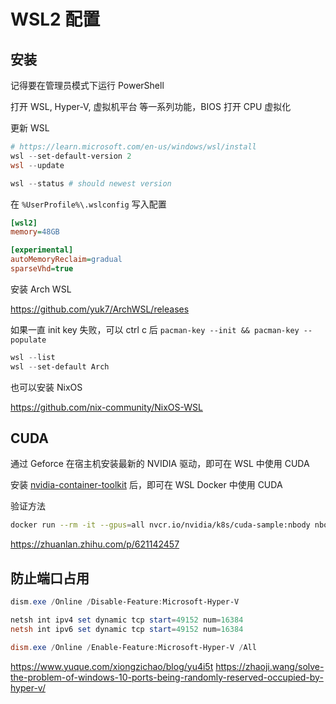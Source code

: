 # WSL2 配置

## 安装

记得要在管理员模式下运行 PowerShell

打开 WSL, Hyper-V, 虚拟机平台 等一系列功能，BIOS 打开 CPU 虚拟化

更新 WSL

```powershell
# https://learn.microsoft.com/en-us/windows/wsl/install
wsl --set-default-version 2
wsl --update

wsl --status # should newest version
```

在 `%UserProfile%\.wslconfig` 写入配置

```ini
[wsl2]
memory=48GB

[experimental]
autoMemoryReclaim=gradual
sparseVhd=true
```

安装 Arch WSL

<https://github.com/yuk7/ArchWSL/releases>

如果一直 init key 失败，可以 ctrl c 后 `pacman-key --init && pacman-key --populate`

```powershell
wsl --list
wsl --set-default Arch
```

也可以安装 NixOS

<https://github.com/nix-community/NixOS-WSL>

## CUDA

通过 Geforce 在宿主机安装最新的 NVIDIA 驱动，即可在 WSL 中使用 CUDA

安装 [nvidia-container-toolkit](https://aur.archlinux.org/packages/nvidia-container-toolkit) 后，即可在 WSL Docker 中使用 CUDA

验证方法

```sh
docker run --rm -it --gpus=all nvcr.io/nvidia/k8s/cuda-sample:nbody nbody -gpu -benchmark
```

<https://zhuanlan.zhihu.com/p/621142457>

## 防止端口占用

```powershell
dism.exe /Online /Disable-Feature:Microsoft-Hyper-V

netsh int ipv4 set dynamic tcp start=49152 num=16384
netsh int ipv6 set dynamic tcp start=49152 num=16384

dism.exe /Online /Enable-Feature:Microsoft-Hyper-V /All
```

<https://www.yuque.com/xiongzichao/blog/yu4i5t>
<https://zhaoji.wang/solve-the-problem-of-windows-10-ports-being-randomly-reserved-occupied-by-hyper-v/>

